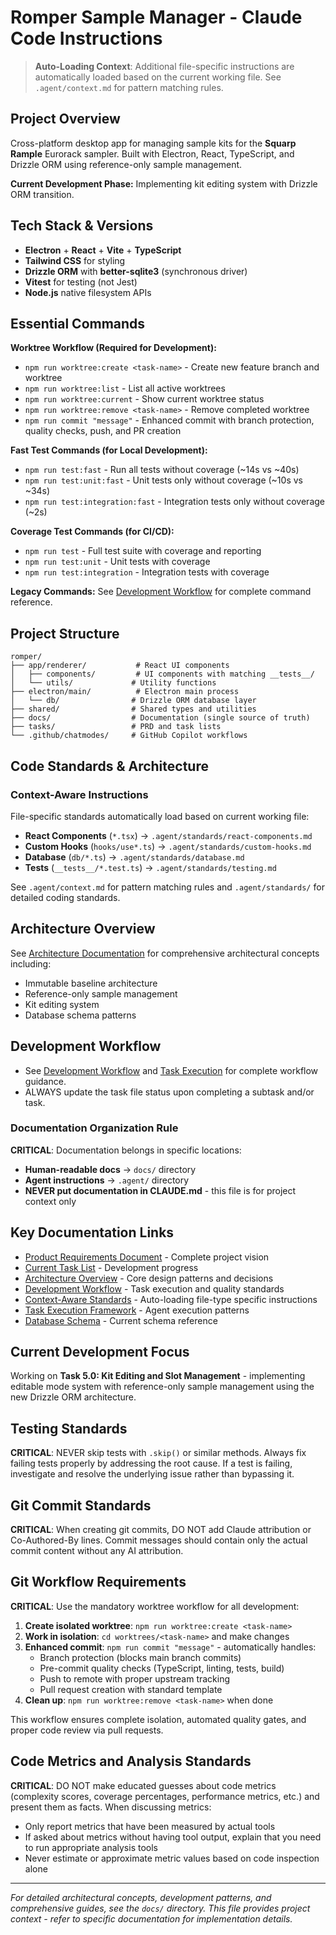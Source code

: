 # Romper Sample Manager - Claude Code Instructions

> **Auto-Loading Context**: Additional file-specific instructions are automatically loaded based on the current working file. See `.agent/context.md` for pattern matching rules.

## Project Overview

Cross-platform desktop app for managing sample kits for the **Squarp Rample** Eurorack sampler. Built with Electron, React, TypeScript, and Drizzle ORM using reference-only sample management.

**Current Development Phase:** Implementing kit editing system with Drizzle ORM transition.

## Tech Stack & Versions

- **Electron** + **React** + **Vite** + **TypeScript**
- **Tailwind CSS** for styling
- **Drizzle ORM** with **better-sqlite3** (synchronous driver)
- **Vitest** for testing (not Jest)
- **Node.js** native filesystem APIs

## Essential Commands

**Worktree Workflow (Required for Development):**
- `npm run worktree:create <task-name>` - Create new feature branch and worktree
- `npm run worktree:list` - List all active worktrees  
- `npm run worktree:current` - Show current worktree status
- `npm run worktree:remove <task-name>` - Remove completed worktree
- `npm run commit "message"` - Enhanced commit with branch protection, quality checks, push, and PR creation

**Fast Test Commands (for Local Development):**
- `npm run test:fast` - Run all tests without coverage (~14s vs ~40s)
- `npm run test:unit:fast` - Unit tests only without coverage (~10s vs ~34s)
- `npm run test:integration:fast` - Integration tests only without coverage (~2s)

**Coverage Test Commands (for CI/CD):**
- `npm run test` - Full test suite with coverage and reporting
- `npm run test:unit` - Unit tests with coverage
- `npm run test:integration` - Integration tests with coverage

**Legacy Commands:**
See [Development Workflow](./docs/developer/development-workflow.md) for complete command reference.

## Project Structure

```
romper/
├── app/renderer/           # React UI components
│   ├── components/         # UI components with matching __tests__/
│   └── utils/             # Utility functions
├── electron/main/          # Electron main process
│   └── db/                # Drizzle ORM database layer
├── shared/                # Shared types and utilities
├── docs/                  # Documentation (single source of truth)
├── tasks/                 # PRD and task lists
└── .github/chatmodes/     # GitHub Copilot workflows
```

## Code Standards & Architecture

### Context-Aware Instructions

File-specific standards automatically load based on current working file:

- **React Components** (`*.tsx`) → `.agent/standards/react-components.md`
- **Custom Hooks** (`hooks/use*.ts`) → `.agent/standards/custom-hooks.md`
- **Database** (`db/*.ts`) → `.agent/standards/database.md`
- **Tests** (`__tests__/*.test.ts`) → `.agent/standards/testing.md`

See `.agent/context.md` for pattern matching rules and `.agent/standards/` for detailed coding standards.

## Architecture Overview

See [Architecture Documentation](./docs/developer/architecture.md) for comprehensive architectural concepts including:

- Immutable baseline architecture
- Reference-only sample management
- Kit editing system
- Database schema patterns

## Development Workflow

- See [Development Workflow](./docs/developer/development-workflow.md) and [Task Execution](./.agent/task-execution.md) for complete workflow guidance.
- ALWAYS update the task file status upon completing a subtask and/or task.

### Documentation Organization Rule

**CRITICAL**: Documentation belongs in specific locations:

- **Human-readable docs** → `docs/` directory
- **Agent instructions** → `.agent/` directory
- **NEVER put documentation in CLAUDE.md** - this file is for project context only

## Key Documentation Links

- [Product Requirements Document](./tasks/PRD.md) - Complete project vision
- [Current Task List](./tasks/tasks-PRD.md) - Development progress
- [Architecture Overview](./docs/developer/architecture.md) - Core design patterns and decisions
- [Development Workflow](./docs/developer/development-workflow.md) - Task execution and quality standards
- [Context-Aware Standards](./.agent/context.md) - Auto-loading file-type specific instructions
- [Task Execution Framework](./.agent/task-execution.md) - Agent execution patterns
- [Database Schema](./docs/developer/romper-db.md) - Current schema reference

## Current Development Focus

Working on **Task 5.0: Kit Editing and Slot Management** - implementing editable mode system with reference-only sample management using the new Drizzle ORM architecture.

## Testing Standards

**CRITICAL**: NEVER skip tests with `.skip()` or similar methods. Always fix failing tests properly by addressing the root cause. If a test is failing, investigate and resolve the underlying issue rather than bypassing it.

## Git Commit Standards

**CRITICAL**: When creating git commits, DO NOT add Claude attribution or Co-Authored-By lines. Commit messages should contain only the actual commit content without any AI attribution.

## Git Workflow Requirements

**CRITICAL**: Use the mandatory worktree workflow for all development:

1. **Create isolated worktree**: `npm run worktree:create <task-name>`
2. **Work in isolation**: `cd worktrees/<task-name>` and make changes
3. **Enhanced commit**: `npm run commit "message"` - automatically handles:
   - Branch protection (blocks main branch commits)
   - Pre-commit quality checks (TypeScript, linting, tests, build)
   - Push to remote with proper upstream tracking
   - Pull request creation with standard template
4. **Clean up**: `npm run worktree:remove <task-name>` when done

This workflow ensures complete isolation, automated quality gates, and proper code review via pull requests.

## Code Metrics and Analysis Standards

**CRITICAL**: DO NOT make educated guesses about code metrics (complexity scores, coverage percentages, performance metrics, etc.) and present them as facts. When discussing metrics:

- Only report metrics that have been measured by actual tools
- If asked about metrics without having tool output, explain that you need to run appropriate analysis tools
- Never estimate or approximate metric values based on code inspection alone

---

_For detailed architectural concepts, development patterns, and comprehensive guides, see the `docs/` directory. This file provides project context - refer to specific documentation for implementation details._
